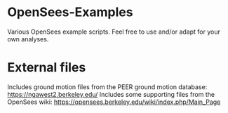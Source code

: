 # OpenSees-Examples
Various OpenSees example scripts. Feel free to use and/or adapt for your own analyses.

# External files
Includes ground motion files from the PEER ground motion database: https://ngawest2.berkeley.edu/
Includes some supporting files from the OpenSees wiki: https://opensees.berkeley.edu/wiki/index.php/Main_Page
